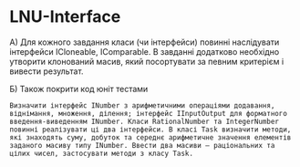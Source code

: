 # LNU-Interface
А) Для кожного завдання класи (чи інтерфейси) повинні наслідувати інтерфейси ICloneable, IComparable. В завданні додатково необхідно утворити клонований масив, який посортувати за певним критерієм і вивести результат.

Б) Також покрити код юніт тестами

	Визначити інтерфейс INumber з арифметичними операціями додавання, віднімання, множення, ділення; інтерфейс IInputOutput для форматного введення-виведенням INumber. Класи RationalNumber та IntegerNumber повинні реалізувати ці два інтерфейси. В класі Task визначити методи, які знаходять суму, добуток та середнє арифметичне значення елементів заданого масиву типу INumber. Ввести два масиви – раціональних та цілих чисел, застосувати методи з класу Task. 
